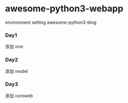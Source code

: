 # awesome-python3-webapp
environment setting
awesome-python3-blog
<h3>Day1</h3>
添加 orm
<h3>Day2</h3>
添加 model
<h3>Day3</h3>
添加 coroweb

